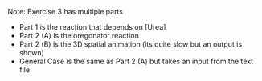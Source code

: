 Note: Exercise 3 has multiple parts
- Part 1 is the reaction that depends on [Urea]
- Part 2 (A) is the oregonator reaction
- Part 2 (B) is the 3D spatial animation (its quite slow but an output is shown)
- General Case is the same as Part 2 (A) but takes an input from the text file
